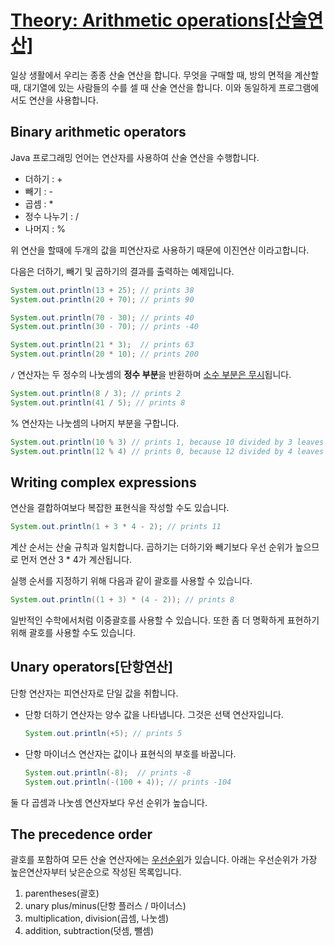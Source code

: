 # [Theory: Arithmetic operations[산술연산]](https://hyperskill.org/learn/step/3519)
일상 생활에서 우리는 종종 산술 연산을 합니다. 무엇을 구매할 때, 방의 면적을 계산할 때, 대기열에 있는 사람들의 수를 셀 때 산술 연산을 합니다. 이와 동일하게 프로그램에서도 연산을 사용합니다.

## Binary arithmetic operators
Java 프로그래밍 언어는 연산자를 사용하여 산술 연산을 수행합니다.

- 더하기 : +
- 빼기 : -
- 곱셈 : *
- 정수 나누기 : /
- 나머지 : %  

위 연산을 할때에 두개의 값을 피연산자로 사용하기 때문에 이진연산 이라고합니다.

다음은 더하기, 빼기 및 곱하기의 결과를 출력하는 예제입니다.

```java
System.out.println(13 + 25); // prints 38
System.out.println(20 + 70); // prints 90

System.out.println(70 - 30); // prints 40
System.out.println(30 - 70); // prints -40

System.out.println(21 * 3);  // prints 63
System.out.println(20 * 10); // prints 200
```
`/` 연산자는 두 정수의 나눗셈의 **정수 부분**을 반환하며 <u>소수 부분은 무시</u>됩니다.

```java
System.out.println(8 / 3); // prints 2
System.out.println(41 / 5); // prints 8
```

% 연산자는 나눗셈의 나머지 부분을 구합니다.
```java
System.out.println(10 % 3) // prints 1, because 10 divided by 3 leaves a remainder of 1
System.out.println(12 % 4) // prints 0, because 12 divided by 4 leaves no a remainder
```

## Writing complex expressions
연산을 결합하여보다 복잡한 표현식을 작성할 수도 있습니다.
```java
System.out.println(1 + 3 * 4 - 2); // prints 11
```
계산 순서는 산술 규칙과 일치합니다. 곱하기는 더하기와 빼기보다 우선 순위가 높으므로 먼저 연산 3 * 4가 계산됩니다.

실행 순서를 지정하기 위해 다음과 같이 괄호를 사용할 수 있습니다.

```java
System.out.println((1 + 3) * (4 - 2)); // prints 8
```
일반적인 수학에서처럼 이중괄호를 사용할 수 있습니다. 또한 좀 더 명확하게 표현하기 위해 괄호를 사용할 수도 있습니다.

 ## Unary operators[단항연산]
단항 연산자는 피연산자로 단일 값을 취합니다.

- 단항 더하기 연산자는 양수 값을 나타냅니다. 그것은 선택 연산자입니다.
    ```java
    System.out.println(+5); // prints 5
    ```


- 단항 마이너스 연산자는 값이나 표현식의 부호를 바꿉니다.
    ```java
    System.out.println(-8);  // prints -8
    System.out.println(-(100 + 4)); // prints -104
    ```

둘 다 곱셈과 나눗셈 연산자보다 우선 순위가 높습니다.


## The precedence order
괄호를 포함하여 모든 산술 연산자에는 [우선순위](https://introcs.cs.princeton.edu/java/11precedence/)가 있습니다. 아래는 우선순위가 가장 높은연산자부터 낮은순으로 작성된 목록입니다. 
1. parentheses(괄호)
2. unary plus/minus(단항 플러스 / 마이너스)
3. multiplication, division(곱셈, 나눗셈)
4. addition, subtraction(덧셈, 뺄셈)
